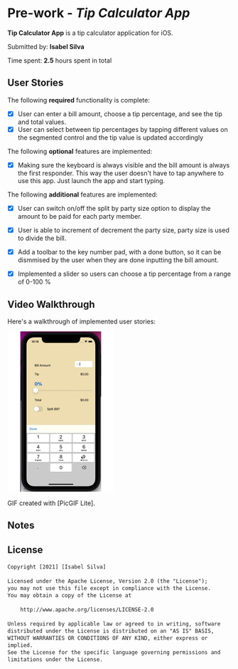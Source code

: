 # Pre-work - *Tip Calculator App*

**Tip Calculator App** is a tip calculator application for iOS.

Submitted by: **Isabel Silva**

Time spent: **2.5** hours spent in total

## User Stories

The following **required** functionality is complete:

* [x] User can enter a bill amount, choose a tip percentage, and see the tip and total values.
* [x] User can select between tip percentages by tapping different values on the segmented control and the tip value is updated accordingly

The following **optional** features are implemented:
* [x] Making sure the keyboard is always visible and the bill amount is always the first responder. This way the user doesn't have to tap anywhere to use this app. Just launch the app and start typing.

The following **additional** features are implemented:

- [x] User can switch on/off the split by party size option to display the amount to be paid for each party member. 
- [x] User is able to increment of decrement the party size, party size is used to divide the bill.  
- [x] Add a toolbar to the key number pad, with a done button, so it can be dismmised by the user when they are done inputting the bill amount. 
- [x] Implemented a slider so users can choose a tip percentage from a range of 0-100 %  


## Video Walkthrough

Here's a walkthrough of implemented user stories:

<img src='https://github.com/isabel2296/TipCalculatorApp/blob/main/TaxCalcGif.gif' title='Video Walkthrough' width='' alt='Video Walkthrough' />

GIF created with [PicGIF Lite].


## Notes


## License

    Copyright [2021] [Isabel Silva]

    Licensed under the Apache License, Version 2.0 (the "License");
    you may not use this file except in compliance with the License.
    You may obtain a copy of the License at

        http://www.apache.org/licenses/LICENSE-2.0

    Unless required by applicable law or agreed to in writing, software
    distributed under the License is distributed on an "AS IS" BASIS,
    WITHOUT WARRANTIES OR CONDITIONS OF ANY KIND, either express or implied.
    See the License for the specific language governing permissions and
    limitations under the License.
